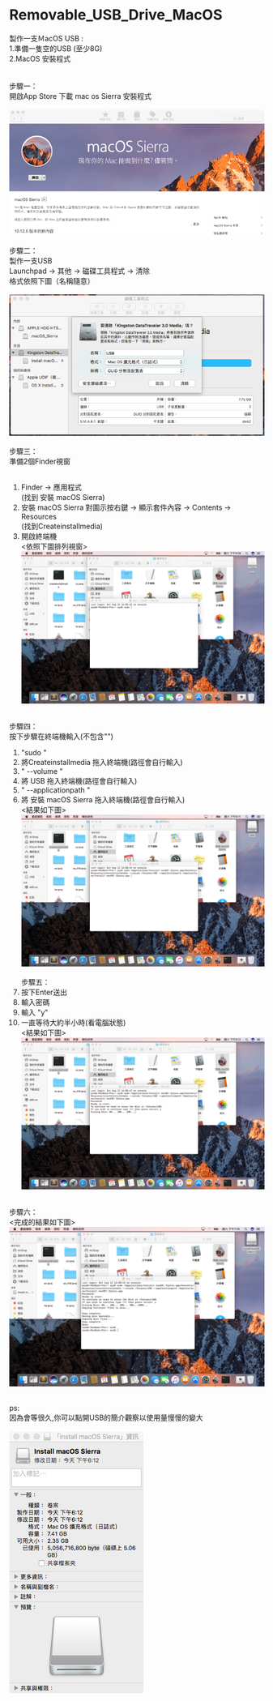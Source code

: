 # Removable_USB_Drive_MacOS
製作一支ＭacOS USB :<br>
  1.準備一隻空的USB (至少8G)<br>
  2.MacOS 安裝程式<br>
<br><br>
步驟一：<br>
  開啟App Store 下載 mac os Sierra 安裝程式<br><br>
![alt text](https://github.com/wlo1227686/Removable_USB_Drive_MacOS/blob/master/img/img01.jpg)<br><br>
步驟二：<br>
  製作一支USB<br>
  Launchpad -> 其他 -> 磁碟工具程式 -> 清除 <br>
  格式依照下圖（名稱隨意）<br><br>
![alt text](https://github.com/wlo1227686/Removable_USB_Drive_MacOS/blob/master/img/img02.jpg)<br><br>
步驟三：<br>
  準備2個Finder視窗<br>
  <br>
   1. Finder -> 應用程式<br>
      (找到 安裝 macOS Sierra)<br> 
   2. 安裝 macOS Sierra 對圖示按右鍵 -> 顯示套件內容 -> Contents -> Resources<br>
      (找到Createinstallmedia)<br>
   3. 開啟終端機<br>
      <依照下圖排列視窗> <br>
![alt text](https://github.com/wlo1227686/Removable_USB_Drive_MacOS/blob/master/img/img03.jpg)<br><br>

步驟四：<br>
 按下步驟在終端機輸入(不包含"")<br>
  1. "sudo "<br>
  2. 將Createinstallmedia 拖入終端機(路徑會自行輸入)<br>
  3. " --volume "<br>
  4. 將 USB 拖入終端機(路徑會自行輸入)<br>
  5. " --applicationpath "<br>
  6. 將 安裝 macOS Sierra 拖入終端機(路徑會自行輸入)<br>
  <結果如下圖><br>
![alt text](https://github.com/wlo1227686/Removable_USB_Drive_MacOS/blob/master/img/img04.jpg)<br><br>
步驟五：<br>
  1. 按下Enter送出<br>
  2. 輸入密碼 <br>
  3. 輸入 "y" <br>
  4. 一直等待大約半小時(看電腦狀態)<br>
   <結果如下圖><br>
![alt text](https://github.com/wlo1227686/Removable_USB_Drive_MacOS/blob/master/img/img05.jpg)<br><br>

步驟六：<br>
<完成的結果如下圖><br>
![alt text](https://github.com/wlo1227686/Removable_USB_Drive_MacOS/blob/master/img/img06.jpg)<br><br>

ps:<br>
因為會等很久,你可以點開USB的簡介觀察以使用量慢慢的變大 <br><br>
![alt text](https://github.com/wlo1227686/Removable_USB_Drive_MacOS/blob/master/img/img07.jpg)<br><br>
